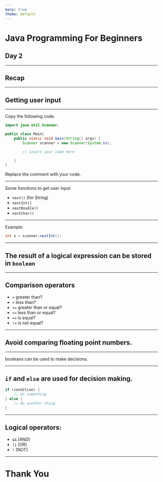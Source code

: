 ```yaml
---
marp: true
theme: default
---
```

# Java Programming For Beginners
## Day 2

--- 

## Recap

---

## Getting user input

---

Copy the following code.
```java
import java.util.Scanner;

public class Main{
    public static void main(String[] args) {
        Scanner scanner = new Scanner(System.in);

        // insert your code here

    }
}
```
Replace the comment with your code.

--- 

Some functions to get user input
  - `next()` (for String)
  - `nextInt()`
  - `nextDouble()`
  - `nextChar()` 

---

Example:
```java
int x = scanner.nextInt();
```

---

## The result of a logical expression can be stored in `boolean`

---

## Comparison operators
- `>`  greater than?
- `<`  less than?
- `>=` greater than or equal?
- `<=` less than or equal?
- `==` is equal?
- `!=` is not equal?

---

## Avoid comparing floating point numbers.

---

booleans can be used to make decisions.

---

## `if` and `else` are used for decision making.<br>
```java
if (condition) {
    // do something
} else {
    // do another thing
}
```

---

## Logical operators:
- `&&` (AND)
- `||` (OR)
- `!`  (NOT)

---

# Thank You
